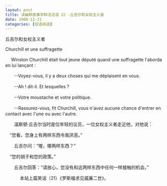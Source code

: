 ```yaml
---
layout: post
title: 读幽默故事学鲜活法语 22 -丘吉尔和女权主义者
date: 2008-12-21
categories: [双语阅读]  
---
```


丘吉尔和女权主义者

Churchill et une suffragette



　 Winston Churchill était tout jeune député quand une suffragette l'aborda en lui lançant :

　　--Voyez-vous, il y a deux choses qui me déplaisent en vous.

　　--Ah ! dit-il. Et lesquelles ?

　　--Votre moustache et votre politique.

　　--Rassurez-vous, fit Churchill, vous n'avez aucune chance d'entrer en contact avec l'une ou avec l'autre.



　　温斯顿·丘吉尔当时是位年轻的议员，一位女权主义者走近他，对他说：

　“您看，您身上有两样东西令我厌恶。”

　　丘吉尔问：“喔，哪两样东西？”

　“您的胡子和您的政策。”

　　丘吉尔回答：“请放心，您没有和这两样东西中任何一样接触的机会。”

　 　　本站上篇笑话（21）《罗斯福求见威廉二世》。
